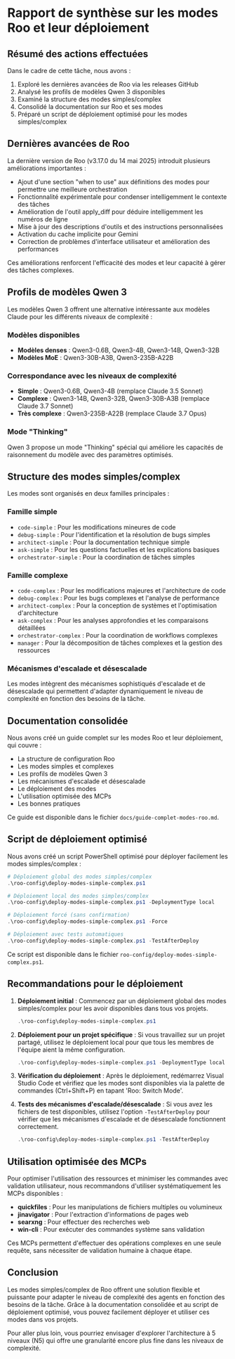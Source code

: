 # Rapport de synthèse sur les modes Roo et leur déploiement

## Résumé des actions effectuées

Dans le cadre de cette tâche, nous avons :

1. Exploré les dernières avancées de Roo via les releases GitHub
2. Analysé les profils de modèles Qwen 3 disponibles
3. Examiné la structure des modes simples/complex
4. Consolidé la documentation sur Roo et ses modes
5. Préparé un script de déploiement optimisé pour les modes simples/complex

## Dernières avancées de Roo

La dernière version de Roo (v3.17.0 du 14 mai 2025) introduit plusieurs améliorations importantes :

- Ajout d'une section "when to use" aux définitions des modes pour permettre une meilleure orchestration
- Fonctionnalité expérimentale pour condenser intelligemment le contexte des tâches
- Amélioration de l'outil apply_diff pour déduire intelligemment les numéros de ligne
- Mise à jour des descriptions d'outils et des instructions personnalisées
- Activation du cache implicite pour Gemini
- Correction de problèmes d'interface utilisateur et amélioration des performances

Ces améliorations renforcent l'efficacité des modes et leur capacité à gérer des tâches complexes.

## Profils de modèles Qwen 3

Les modèles Qwen 3 offrent une alternative intéressante aux modèles Claude pour les différents niveaux de complexité :

### Modèles disponibles

- **Modèles denses** : Qwen3-0.6B, Qwen3-4B, Qwen3-14B, Qwen3-32B
- **Modèles MoE** : Qwen3-30B-A3B, Qwen3-235B-A22B

### Correspondance avec les niveaux de complexité

- **Simple** : Qwen3-0.6B, Qwen3-4B (remplace Claude 3.5 Sonnet)
- **Complexe** : Qwen3-14B, Qwen3-32B, Qwen3-30B-A3B (remplace Claude 3.7 Sonnet)
- **Très complexe** : Qwen3-235B-A22B (remplace Claude 3.7 Opus)

### Mode "Thinking"

Qwen 3 propose un mode "Thinking" spécial qui améliore les capacités de raisonnement du modèle avec des paramètres optimisés.

## Structure des modes simples/complex

Les modes sont organisés en deux familles principales :

### Famille simple

- `code-simple` : Pour les modifications mineures de code
- `debug-simple` : Pour l'identification et la résolution de bugs simples
- `architect-simple` : Pour la documentation technique simple
- `ask-simple` : Pour les questions factuelles et les explications basiques
- `orchestrator-simple` : Pour la coordination de tâches simples

### Famille complexe

- `code-complex` : Pour les modifications majeures et l'architecture de code
- `debug-complex` : Pour les bugs complexes et l'analyse de performance
- `architect-complex` : Pour la conception de systèmes et l'optimisation d'architecture
- `ask-complex` : Pour les analyses approfondies et les comparaisons détaillées
- `orchestrator-complex` : Pour la coordination de workflows complexes
- `manager` : Pour la décomposition de tâches complexes et la gestion des ressources

### Mécanismes d'escalade et désescalade

Les modes intègrent des mécanismes sophistiqués d'escalade et de désescalade qui permettent d'adapter dynamiquement le niveau de complexité en fonction des besoins de la tâche.

## Documentation consolidée

Nous avons créé un guide complet sur les modes Roo et leur déploiement, qui couvre :

- La structure de configuration Roo
- Les modes simples et complexes
- Les profils de modèles Qwen 3
- Les mécanismes d'escalade et désescalade
- Le déploiement des modes
- L'utilisation optimisée des MCPs
- Les bonnes pratiques

Ce guide est disponible dans le fichier `docs/guide-complet-modes-roo.md`.

## Script de déploiement optimisé

Nous avons créé un script PowerShell optimisé pour déployer facilement les modes simples/complex :

```powershell
# Déploiement global des modes simples/complex
.\roo-config\deploy-modes-simple-complex.ps1

# Déploiement local des modes simples/complex
.\roo-config\deploy-modes-simple-complex.ps1 -DeploymentType local

# Déploiement forcé (sans confirmation)
.\roo-config\deploy-modes-simple-complex.ps1 -Force

# Déploiement avec tests automatiques
.\roo-config\deploy-modes-simple-complex.ps1 -TestAfterDeploy
```

Ce script est disponible dans le fichier `roo-config/deploy-modes-simple-complex.ps1`.

## Recommandations pour le déploiement

1. **Déploiement initial** : Commencez par un déploiement global des modes simples/complex pour les avoir disponibles dans tous vos projets.

   ```powershell
   .\roo-config\deploy-modes-simple-complex.ps1
   ```

2. **Déploiement pour un projet spécifique** : Si vous travaillez sur un projet partagé, utilisez le déploiement local pour que tous les membres de l'équipe aient la même configuration.

   ```powershell
   .\roo-config\deploy-modes-simple-complex.ps1 -DeploymentType local
   ```

3. **Vérification du déploiement** : Après le déploiement, redémarrez Visual Studio Code et vérifiez que les modes sont disponibles via la palette de commandes (Ctrl+Shift+P) en tapant 'Roo: Switch Mode'.

4. **Tests des mécanismes d'escalade/désescalade** : Si vous avez les fichiers de test disponibles, utilisez l'option `-TestAfterDeploy` pour vérifier que les mécanismes d'escalade et de désescalade fonctionnent correctement.

   ```powershell
   .\roo-config\deploy-modes-simple-complex.ps1 -TestAfterDeploy
   ```

## Utilisation optimisée des MCPs

Pour optimiser l'utilisation des ressources et minimiser les commandes avec validation utilisateur, nous recommandons d'utiliser systématiquement les MCPs disponibles :

- **quickfiles** : Pour les manipulations de fichiers multiples ou volumineux
- **jinavigator** : Pour l'extraction d'informations de pages web
- **searxng** : Pour effectuer des recherches web
- **win-cli** : Pour exécuter des commandes système sans validation

Ces MCPs permettent d'effectuer des opérations complexes en une seule requête, sans nécessiter de validation humaine à chaque étape.

## Conclusion

Les modes simples/complex de Roo offrent une solution flexible et puissante pour adapter le niveau de complexité des agents en fonction des besoins de la tâche. Grâce à la documentation consolidée et au script de déploiement optimisé, vous pouvez facilement déployer et utiliser ces modes dans vos projets.

Pour aller plus loin, vous pourriez envisager d'explorer l'architecture à 5 niveaux (N5) qui offre une granularité encore plus fine dans les niveaux de complexité.